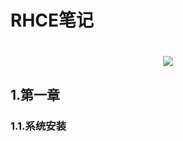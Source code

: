 # RHCE笔记
<h1 align="center"> <a href="https://sunguoqi.com/"> <img src="https://readme-typing-svg.herokuapp.com/?lines=console.log(%22Hello%2C%20World!%22);顺利通过RHCE考试!&center=true&size=27"> </a> </h1>
<h2 id="1">1.第一章</h2>
<h3 id="1.1">1.1.系统安装</h2>
